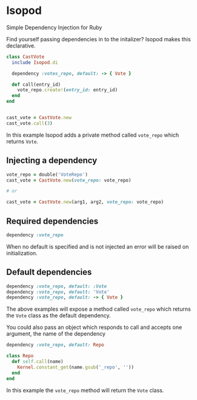 # Isopod

Simple Dependency Injection for Ruby

Find yourself passing dependencies in to the initalizer? Isopod makes this
declarative.

```ruby
class CastVote
  include Isopod.di

  dependency :votes_repo, default: -> { Vote }

  def call(entry_id)
    vote_repo.create!(entry_id: entry_id)
  end
end


cast_vote = CastVote.new
cast_vote.call(3)
```

In this example Isopod adds a private method called `vote_repo` which returns `Vote`.

## Injecting a dependency

```ruby
vote_repo = double('VoteRepo')
cast_vote = CastVote.new(vote_repo: vote_repo)

# or

cast_vote = CastVote.new(arg1, arg2, vote_repo: vote_repo)
```

## Required dependencies

```ruby
dependency :vote_repo
```

When no default is specified and is not injected an error will be raised on
initialization.

## Default dependencies

```ruby
dependency :vote_repo, default: :Vote
dependency :vote_repo, default: 'Vote'
dependency :vote_repo, default: -> { Vote }
```

The above examples will expose a method called `vote_repo` which returns the 
`Vote` class as the default dependency.

You could also pass an object which responds to call and accepts one argument,
the name of the dependency

```ruby
dependency :vote_repo, default: Repo
```

```ruby
class Repo
  def self.call(name)
    Kernel.constant_get(name.gsub('_repo', ''))
  end
end
```

In this example the `vote_repo` method will return the `Vote` class.
